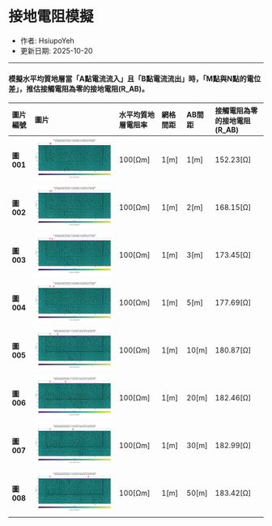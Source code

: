 # 接地電阻模擬
+ 作者: HsiupoYeh
+ 更新日期: 2025-10-20

---

#### 模擬水平均質地層當「A點電流流入」且「B點電流流出」時，「M點與N點的電位差」，推估接觸電阻為零的接地電阻(R_AB)。
| 圖片編號    | 圖片             | 水平均質地層電阻率 | 網格間距 | AB間距 | 接觸電阻為零的接地電阻(R_AB) | 
| :--------  | :--------------- | :--------------- | :------ | :----- | :------------------------- | 
| **圖001**  | ![圖001](https://raw.githubusercontent.com/cgrgncu/pyGimli_dev/main/ERT%E4%BB%8B%E7%B4%B9/image/(3.1)Figure_001.png) | 100[Ωm] | 1[m] | 1[m] | 152.23[Ω] |
| **圖002**  | ![圖002](https://raw.githubusercontent.com/cgrgncu/pyGimli_dev/main/ERT%E4%BB%8B%E7%B4%B9/image/(3.1)Figure_002.png) | 100[Ωm] | 1[m] | 2[m] | 168.15[Ω] |
| **圖003**  | ![圖003](https://raw.githubusercontent.com/cgrgncu/pyGimli_dev/main/ERT%E4%BB%8B%E7%B4%B9/image/(3.1)Figure_003.png) | 100[Ωm] | 1[m] | 3[m] | 173.45[Ω] |
| **圖004**  | ![圖004](https://raw.githubusercontent.com/cgrgncu/pyGimli_dev/main/ERT%E4%BB%8B%E7%B4%B9/image/(3.1)Figure_004.png) | 100[Ωm] | 1[m] | 5[m] | 177.69[Ω] |
| **圖005**  | ![圖005](https://raw.githubusercontent.com/cgrgncu/pyGimli_dev/main/ERT%E4%BB%8B%E7%B4%B9/image/(3.1)Figure_005.png) | 100[Ωm] | 1[m] | 10[m] | 180.87[Ω] |
| **圖006**  | ![圖006](https://raw.githubusercontent.com/cgrgncu/pyGimli_dev/main/ERT%E4%BB%8B%E7%B4%B9/image/(3.1)Figure_006.png) | 100[Ωm] | 1[m] | 20[m] | 182.46[Ω] |
| **圖007**  | ![圖007](https://raw.githubusercontent.com/cgrgncu/pyGimli_dev/main/ERT%E4%BB%8B%E7%B4%B9/image/(3.1)Figure_007.png) | 100[Ωm] | 1[m] | 30[m] | 182.99[Ω] |
| **圖008**  | ![圖008](https://raw.githubusercontent.com/cgrgncu/pyGimli_dev/main/ERT%E4%BB%8B%E7%B4%B9/image/(3.1)Figure_008.png) | 100[Ωm] | 1[m] | 50[m] | 183.42[Ω] |

